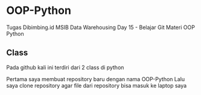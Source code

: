# OOP-Python
Tugas Dibimbing.id MSIB Data Warehousing Day 15 - Belajar Git Materi OOP Python 

## Class
Pada github kali ini terdiri dari 2 class di python

Pertama saya membuat repository baru dengan nama OOP-Python
Lalu saya clone repository agar file dari repository bisa masuk ke laptop saya
